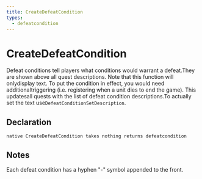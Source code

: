 ```yaml
---
title: CreateDefeatCondition
types:
  - defeatcondition
---
```


# CreateDefeatCondition
Defeat conditions tell players what conditions would warrant a defeat.They are shown above all quest descriptions. Note that this function will onlydisplay text. To put the condition in effect, you would need additionaltriggering (i.e. registering when a unit dies to end the game). This updatesall quests with the list of defeat condition descriptions.To actually set the text use`DefeatConditionSetDescription`.

## Declaration

```
native CreateDefeatCondition takes nothing returns defeatcondition
```

## Notes 
Each defeat condition has a hyphen "-" symbol appended to the front.